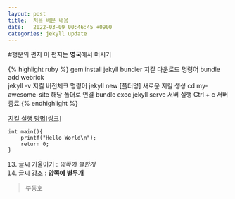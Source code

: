 ```yaml
---
layout: post
title:  처음 배운 내용
date:   2022-03-09 00:46:45 +0900
categories: jekyll update
---
```


#행운의 편지
이 편지는 **영국**에서 머시기

{% highlight ruby %}
gem install jekyll bundler 지킬 다운로드 명령어
bundle add webrick	
jekyll -v		지킬 버전체크 명령어
jekyll new [폴더명] 새로운 지킬 생성 
cd my-awesome-site 해당 폴더로 연결
bundle exec jekyll serve 서버 실행
Ctrl + c 서버 종료
{% endhighlight %}

[지킬 실행 방법[링크]](https://jekyllrb.com/)
```
int main(){
	printf("Hello World\n");
	return 0;
}
```
13. 글씨 기울이기 : *양쪽에 별한개*
0. 글씨 강조 : **양쪽에 별두개**	
>부등호 


